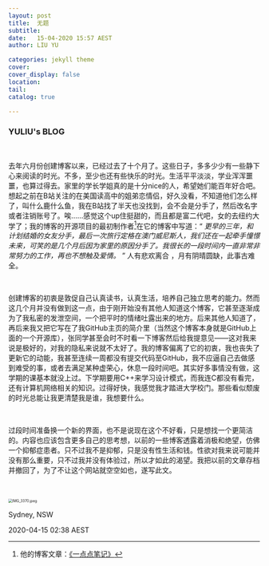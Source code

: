 ```yaml
---
layout: post
title:  无题
subtitle: 
date:   15-04-2020 15:57 AEST
author: LIU YU

categories: jekyll theme
cover: 
cover_display: false
location: 
tail: 
catalog: true 

---
```


### YULIU's BLOG

<br>

​		去年六月份创建博客以来，已经过去了十个月了。这些日子，多多少少有一些静下心来阅读的时光。不多，至少也还有些快乐的时光。生活平平淡淡，学业浑浑噩噩，也算过得去。家里的学长学姐真的是十分nice的人，希望她们能百年好合吧。想起之前在B站关注的在美国读高中的姐弟恋情侣，好久没看，不知道他们怎么样了，叫什么鹿什么鱼，我在B站找了半天也没找到，会不会是分手了，然后改名字或者注销账号了。唉……感觉这个up住挺甜的，而且都是富二代吧，女的去纽约大学了；我的博客的开源项目的最初制作者[^1]在它的博客中写道：“ *更早的三年，和计划结婚的女友分手，最后一次旅行定格在澳门威尼斯人，我们还在一起牵手憧憬未来，可笑的是几个月后因为家里的原因分手了。我很长的一段时间内一直非常非常努力的工作，再也不想触及爱情。* ” 人有悲欢离合 ，月有阴晴圆缺，此事古难全。

<br>

​		创建博客的初衷是敦促自己认真读书，认真生活，培养自己独立思考的能力。然而这几个月并没有做到这一点，由于刚开始没有其他人知道这个博客，它甚至逐渐成为了我私密的发泄空间，一个把平时的情绪吐露出来的地方。后来其他人知道了，再后来我又把它写在了我GitHub主页的简介里（当然这个博客本身就是GitHub上面的一个开源库），张同学甚至会时不时看一下博客然后给我提意见——这对我来说是极好的，对我的隐私来说就不太好了。我的博客偏离了它的初衷，我也丧失了更新它的动能，我甚至连续一周都没有提交代码至GitHub，我不应逼自己去做感到难受的事，或者去满足某种虚荣心，休息一段时间吧。其实好多事情没有做，这学期的课基本就没上过。下学期要用C++来学习设计模式，而我连C都没有看完，还有计算机网络相关的知识。过得好快，我感觉我才踏进大学校门。那些看似颓废的时光总能让我更清楚我是谁，我想要什么。

<br>

​	过段时间准备换一个新的界面，也不是说现在这个不好看，只是想找一个更简洁的。内容也应该包含更多自己的思考想，以前的一些博客透露着消极和绝望，仿佛一个抑郁症患者。只不过我不是抑郁，只是没有性生活和钱。性欲对我来说可能并没有那么重要，只不过我并没有体验过，所以才如此的渴望。我把以前的文章存档并撤回了，为了不让这个网站就空空如也，遂写此文。

<br>

<br>

<img src="https://i.loli.net/2020/04/16/jfWuv9r5dY8IbJk.jpg" alt="IMG_3370.jpeg" style="zoom:50%;" />



Sydney, NSW

2020-04-15    02:38     AEST



[^1]:他的博客文章：[《一点点笔记》](http://songroger.win/moon-and-six-pence/)

